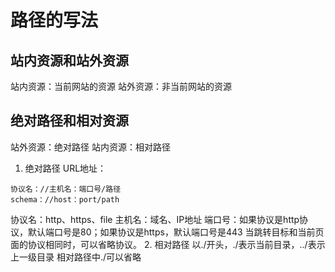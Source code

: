 # 路径的写法

## 站内资源和站外资源
站内资源：当前网站的资源
站外资源：非当前网站的资源

## 绝对路径和相对资源
站外资源：绝对路径
站内资源：相对路径
1. 绝对路径
URL地址：
```
协议名：//主机名：端口号/路径
schema：//host：port/path
```
协议名：http、https、file
主机名：域名、IP地址
端口号：如果协议是http协议，默认端口号是80；如果协议是https，默认端口号是443
当跳转目标和当前页面的协议相同时，可以省略协议。
2. 相对路径
以./开头，./表示当前目录，../表示上一级目录
相对路径中./可以省略